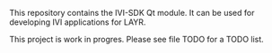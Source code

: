 This repository contains the IVI-SDK Qt module. It can be used for developing IVI applications for LAYR.

This project is work in progres. Please see file TODO for a TODO list.
